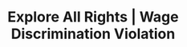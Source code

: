 ---
title: Explore All Rights | Wage Discrimination Violation
layout: entitlement
experience: "I was let go because they thought I was too old to do the job."
right: equality-rights

entitlement:
  - header: You have the right to be treated equally.
  - description: You have the right to be treated equally regardless of your race, color, religion, sex (including pregnancy, gender identity, and sexual orientation), age (40 or older), disability, genetic information, citizenship, immigration status, or national origin. You have the right to complain about discrimination, file a charge of discrimination, and participate in an employment discrimination investigation or lawsuit without being retaliated against. You have a right to  religious accommodations, or reasonable accommodations for your disability, unless doing so would impose an undue hardship on the operation of the employer's business.

actions:
  - { header: "File a charge or petition to protect yourself.", description: "You have a right to be treated equally, start by filing a charge or petition with the Equal Employment Opportunity Commission.", id: "eeoc-claim", cta: "File Now" }

---